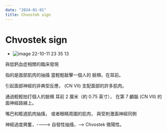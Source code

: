 ```yaml
---
date: "2024-01-01"
title: Chvostek sign
---
```


# Chvostek sign


* ![image 22-10-11 23 35 13](https://i.imgur.com/brleBB1.png)

與低鈣血症相關的臨床發現

指的是面部肌肉的抽搐
當輕輕敲擊一個人的
臉頰，在耳前。

引起面部神經的非典型反應，
(CN VII) 支配面部的許多肌肉。

通過輕輕拍打個人的臉頰
耳前 2 厘米（約 0.75 英寸），
在第 7 顱腦 (CN VII) 的面神經路線上。

嘴巴和眶週肌肉抽搐，
或者眼睛周圍的肌肉，
與受刺激面神經同側

神經過度興奮，---->
自發性抽搐，--> Chvostek 徵陽性。
